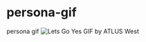 # persona-gif
persona gif
![Lets Go Yes GIF by ATLUS West](https://github.com/user-attachments/assets/723df868-1bf5-4908-ae58-b2bb263cb52f)
